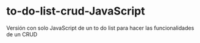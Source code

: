 # to-do-list-crud-JavaScript
Versión con solo JavaScript de un to do list para hacer las funcionalidades de un CRUD
